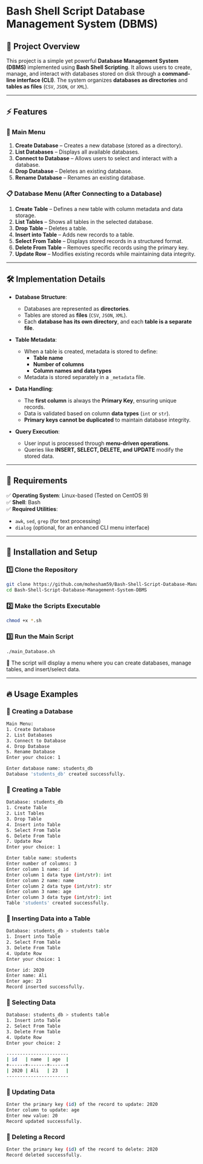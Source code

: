 # **Bash Shell Script Database Management System (DBMS)**  

## 📌 **Project Overview**  
This project is a simple yet powerful **Database Management System (DBMS)** implemented using **Bash Shell Scripting**. It allows users to create, manage, and interact with databases stored on disk through a **command-line interface (CLI)**. The system organizes **databases as directories** and **tables as files** (`CSV`, `JSON`, or `XML`).  

---

## ⚡ **Features**  

### **📂 Main Menu**  
1. **Create Database** – Creates a new database (stored as a directory).  
2. **List Databases** – Displays all available databases.  
3. **Connect to Database** – Allows users to select and interact with a database.  
4. **Drop Database** – Deletes an existing database.  
5. **Rename Database** – Renames an existing database.  

### **📋 Database Menu (After Connecting to a Database)**  
1. **Create Table** – Defines a new table with column metadata and data storage.  
2. **List Tables** – Shows all tables in the selected database.  
3. **Drop Table** – Deletes a table.  
4. **Insert into Table** – Adds new records to a table.  
5. **Select From Table** – Displays stored records in a structured format.  
6. **Delete From Table** – Removes specific records using the primary key.  
7. **Update Row** – Modifies existing records while maintaining data integrity.  

---

## 🛠 **Implementation Details**  

- **Database Structure**:  
  - Databases are represented as **directories**.  
  - Tables are stored as **files** (`CSV`, `JSON`, `XML`).  
  - Each **database has its own directory**, and each **table is a separate file**.  

- **Table Metadata**:  
  - When a table is created, metadata is stored to define:  
    - **Table name**  
    - **Number of columns**  
    - **Column names and data types**  
  - Metadata is stored separately in a `_metadata` file.  

- **Data Handling**:  
  - The **first column** is always the **Primary Key**, ensuring unique records.  
  - Data is validated based on column **data types** (`int` or `str`).  
  - **Primary keys cannot be duplicated** to maintain database integrity.  

- **Query Execution**:  
  - User input is processed through **menu-driven operations**.  
  - Queries like **INSERT, SELECT, DELETE, and UPDATE** modify the stored data.  

---

## 📌 **Requirements**  

✅ **Operating System**: Linux-based (Tested on CentOS 9)  
✅ **Shell**: Bash  
✅ **Required Utilities**:  
   - `awk`, `sed`, `grep` (for text processing)  
   - `dialog` (optional, for an enhanced CLI menu interface)  

---

## 🚀 **Installation and Setup**  

### **1️⃣ Clone the Repository**  
```bash
git clone https://github.com/mohesham59/Bash-Shell-Script-Database-Management-System-DBMS.git
cd Bash-Shell-Script-Database-Management-System-DBMS
```

### **2️⃣ Make the Scripts Executable**  
```bash
chmod +x *.sh
```

### **3️⃣ Run the Main Script**  
```bash
./main_Database.sh
```

📌 The script will display a menu where you can create databases, manage tables, and insert/select data.

---

## 🔥 **Usage Examples**  

### **📌 Creating a Database**  
```bash
Main Menu:
1. Create Database
2. List Databases
3. Connect to Database
4. Drop Database
5. Rename Database
Enter your choice: 1

Enter database name: students_db
Database 'students_db' created successfully.
```

### **📌 Creating a Table**  
```bash
Database: students_db
1. Create Table
2. List Tables
3. Drop Table
4. Insert into Table
5. Select From Table
6. Delete From Table
7. Update Row
Enter your choice: 1

Enter table name: students
Enter number of columns: 3
Enter column 1 name: id
Enter column 1 data type (int/str): int
Enter column 2 name: name
Enter column 2 data type (int/str): str
Enter column 3 name: age
Enter column 3 data type (int/str): int
Table 'students' created successfully.
```

### **📌 Inserting Data into a Table**  
```bash
Database: students_db > students table
1. Insert into Table
2. Select From Table
3. Delete From Table
4. Update Row
Enter your choice: 1

Enter id: 2020
Enter name: Ali
Enter age: 23
Record inserted successfully.
```

### **📌 Selecting Data**  
```bash
Database: students_db > students table
1. Insert into Table
2. Select From Table
3. Delete From Table
4. Update Row
Enter your choice: 2

-----------------------
| id   | name  | age  |
+------+-------+------+
| 2020 | Ali   | 23   |
-----------------------
```

### **📌 Updating Data**  
```bash
Enter the primary key (id) of the record to update: 2020
Enter column to update: age
Enter new value: 20
Record updated successfully.
```

### **📌 Deleting a Record**  
```bash
Enter the primary key (id) of the record to delete: 2020
Record deleted successfully.
```
